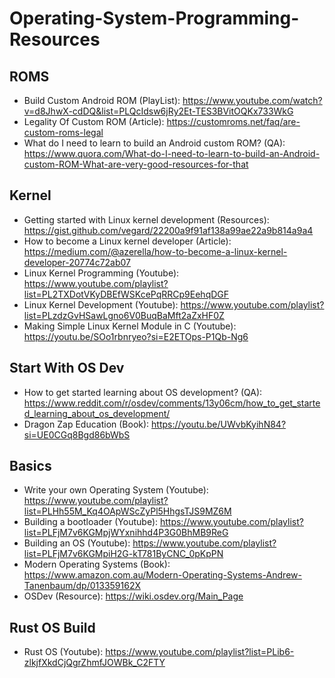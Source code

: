 # Operating-System-Programming-Resources

## ROMS
- Build Custom Android ROM (PlayList): https://www.youtube.com/watch?v=d8JhwX-cdDQ&list=PLQcIdsw6jRy2Et-TES3BVitOQKx733WkG
- Legality Of Custom ROM (Article): https://customroms.net/faq/are-custom-roms-legal
- What do I need to learn to build an Android custom ROM? (QA): https://www.quora.com/What-do-I-need-to-learn-to-build-an-Android-custom-ROM-What-are-very-good-resources-for-that



## Kernel
- Getting started with Linux kernel development (Resources): https://gist.github.com/vegard/22200a9f91af138a99ae22a9b814a9a4
- How to become a Linux kernel developer (Article): https://medium.com/@azerella/how-to-become-a-linux-kernel-developer-20774c72ab07
- Linux Kernel Programming (Youtube): https://www.youtube.com/playlist?list=PL2TXDotVKyDBEfWSKcePqRRCp9EehqDGF
- Linux Kernel Development (Youtube): https://www.youtube.com/playlist?list=PLzdzGvHSawLgno6V0BuqBaMft2aZxHF0Z
- Making Simple Linux Kernel Module in C (Youtube): https://youtu.be/SOo1rbnryeo?si=E2ETOps-P1Qb-Ng6

## Start With OS Dev
- How to get started learning about OS development? (QA): https://www.reddit.com/r/osdev/comments/13y06cm/how_to_get_started_learning_about_os_development/
- Dragon Zap Education (Book): https://youtu.be/UWvbKyihN84?si=UE0CGq8Bgd86bWbS

## Basics 
- Write your own Operating System (Youtube): https://www.youtube.com/playlist?list=PLHh55M_Kq4OApWScZyPl5HhgsTJS9MZ6M
- Building a bootloader (Youtube): https://www.youtube.com/playlist?list=PLFjM7v6KGMpjWYxnihhd4P3G0BhMB9ReG
-  Building an OS (Youtube): https://www.youtube.com/playlist?list=PLFjM7v6KGMpiH2G-kT781ByCNC_0pKpPN
-  Modern Operating Systems (Book): https://www.amazon.com.au/Modern-Operating-Systems-Andrew-Tanenbaum/dp/013359162X
-  OSDev (Resource): https://wiki.osdev.org/Main_Page

## Rust OS Build
- Rust OS (Youtube): https://www.youtube.com/playlist?list=PLib6-zlkjfXkdCjQgrZhmfJOWBk_C2FTY
